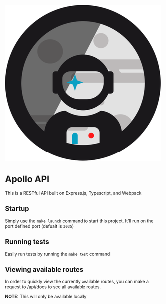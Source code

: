 <img src="Apollo_logo.png" alt="drawing" width="500px"/>

# Apollo API
This is a RESTful API built on Express.js, Typescript, and Webpack

## Startup
Simply use the `make launch` command to start this project. It'll run on the port defined port (defualt is `3035`)

## Running tests
Easily run tests by running the `make test` command

## Viewing available routes
In order to quickly view the currently available routes, you can make a request to /api/docs to see all available routes.

**NOTE:** This will only be available locally

